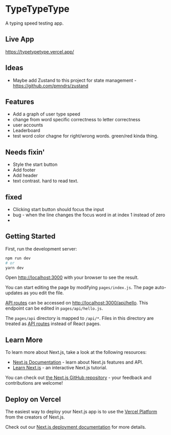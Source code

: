 
# TypeTypeType

A typing speed testing app.

## Live App

https://typetypetype.vercel.app/

## Ideas 

- Maybe add Zustand to this project for state management - https://github.com/pmndrs/zustand

## Features

- Add a graph of user type speed
- change from word specific correctness to letter correctness
- user accounts
- Leaderboard
- test word color chagne for right/wrong words. green/red kinda thing.

## Needs fixin'

- Style the start button
- Add footer
- Add header
- text contrast. hard to read text.

## fixed

- Clicking start button should focus the input
- bug - when the line changes the focus word in at index 1 instead of zero
- 
## Getting Started

First, run the development server:

```bash
npm run dev
# or
yarn dev
```

Open [http://localhost:3000](http://localhost:3000) with your browser to see the result.

You can start editing the page by modifying `pages/index.js`. The page auto-updates as you edit the file.

[API routes](https://nextjs.org/docs/api-routes/introduction) can be accessed on [http://localhost:3000/api/hello](http://localhost:3000/api/hello). This endpoint can be edited in `pages/api/hello.js`.

The `pages/api` directory is mapped to `/api/*`. Files in this directory are treated as [API routes](https://nextjs.org/docs/api-routes/introduction) instead of React pages.

## Learn More

To learn more about Next.js, take a look at the following resources:

- [Next.js Documentation](https://nextjs.org/docs) - learn about Next.js features and API.
- [Learn Next.js](https://nextjs.org/learn) - an interactive Next.js tutorial.

You can check out [the Next.js GitHub repository](https://github.com/vercel/next.js/) - your feedback and contributions are welcome!

## Deploy on Vercel

The easiest way to deploy your Next.js app is to use the [Vercel Platform](https://vercel.com/new?utm_medium=default-template&filter=next.js&utm_source=create-next-app&utm_campaign=create-next-app-readme) from the creators of Next.js.

Check out our [Next.js deployment documentation](https://nextjs.org/docs/deployment) for more details.
